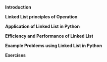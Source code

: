 **Introduction**

**Linked List principles of Operation**

**Application of Linked List in Python**

**Efficiency and Performance of Linked List**

**Example Problems using Linked List in Python**

**Exercises**
